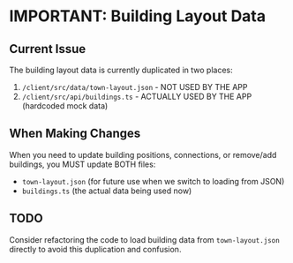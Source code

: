 # IMPORTANT: Building Layout Data

## Current Issue
The building layout data is currently duplicated in two places:
1. `/client/src/data/town-layout.json` - NOT USED BY THE APP
2. `/client/src/api/buildings.ts` - ACTUALLY USED BY THE APP (hardcoded mock data)

## When Making Changes
When you need to update building positions, connections, or remove/add buildings, you MUST update BOTH files:
- `town-layout.json` (for future use when we switch to loading from JSON)
- `buildings.ts` (the actual data being used now)

## TODO
Consider refactoring the code to load building data from `town-layout.json` directly to avoid this duplication and confusion.